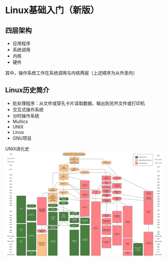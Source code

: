 Linux基础入门（新版）
====================

四层架构
--------
- 应用程序
- 系统调用
- 内核
- 硬件

其中，操作系统工作在系统调用与内核两层（上述顺序为从外至内）

Linux历史简介
-------------
- 批处理程序：从文件或穿孔卡片读取数据，输出到另外文件或打印机
- 交互式操作系统
- 分时操作系统
- Multics
- UNIX
- Linux
- GNU项目

UNIX进化史
![image](/Linux%E5%9F%BA%E7%A1%80%E5%85%A5%E9%97%A8%EF%BC%88%E6%96%B0%E7%89%88%EF%BC%89/1.svg)


